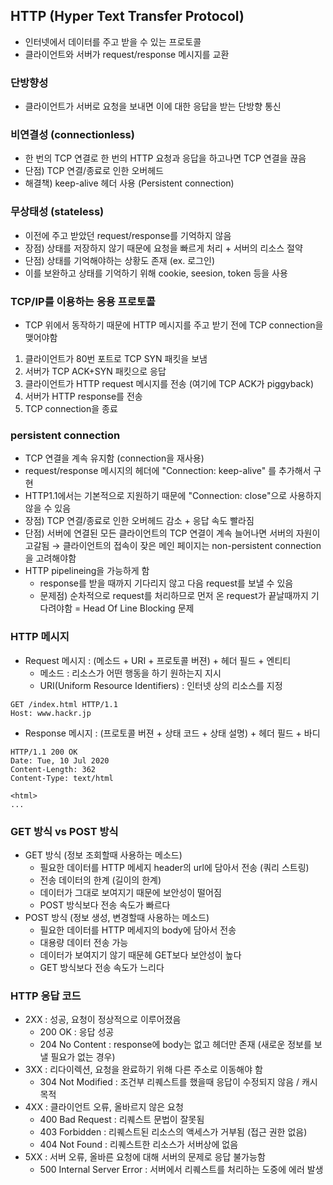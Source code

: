 ## HTTP (Hyper Text Transfer Protocol)

- 인터넷에서 데이터를 주고 받을 수 있는 프로토콜
- 클라이언트와 서버가 request/response 메시지를 교환

### 단방향성
- 클라이언트가 서버로 요청을 보내면 이에 대한 응답을 받는 단방향 통신

### 비연결성 (connectionless)
- 한 번의 TCP 연결로 한 번의 HTTP 요청과 응답을 하고나면 TCP 연결을 끊음
- 단점) TCP 연결/종료로 인한 오버헤드
- 해결책) keep-alive 헤더 사용 (Persistent connection)

### 무상태성 (stateless)
- 이전에 주고 받았던 request/response를 기억하지 않음
- 장점) 상태를 저장하지 않기 때문에 요청을 빠르게 처리 + 서버의 리소스 절약
- 단점) 상태를 기억해야하는 상황도 존재 (ex. 로그인)
- 이를 보완하고 상태를 기억하기 위해 cookie, seesion, token 등을 사용

### TCP/IP를 이용하는 응용 프로토콜
- TCP 위에서 동작하기 때문에 HTTP 메시지를 주고 받기 전에 TCP connection을 맺어야함
1. 클라이언트가 80번 포트로 TCP SYN 패킷을 보냄
2. 서버가 TCP ACK+SYN 패킷으로 응답
3. 클라이언트가 HTTP request 메시지를 전송 (여기에 TCP ACK가 piggyback)
4. 서버가 HTTP response를 전송
5. TCP connection을 종료

### persistent connection

- TCP 연결을 계속 유지함 (connection을 재사용)
- request/response 메시지의 헤더에 "Connection: keep-alive" 를 추가해서 구현
- HTTP1.1에서는 기본적으로 지원하기 때문에 "Connection: close"으로 사용하지 않을 수 있음
- 장점) TCP 연결/종료로 인한 오버헤드 감소 + 응답 속도 빨라짐
- 단점) 서버에 연결된 모든 클라이언트의 TCP 연결이 계속 늘어나면 서버의 자원이 고갈됨 → 클라이언트의 접속이 잦은 메인 페이지는 non-persistent connection을 고려해야함
- HTTP pipelineing을 가능하게 함
    - response를 받을 때까지 기다리지 않고 다음 request를 보낼 수 있음
    - 문제점) 순차적으로 request를 처리하므로 먼저 온 request가 끝날때까지 기다려야함 = Head Of Line Blocking 문제
    
### HTTP 메시지
- Request 메시지 : (메소드 + URI + 프로토콜 버젼) + 헤더 필드 + 엔티티
    - 메소드 : 리소스가 어떤 행동을 하기 원하는지 지시
    - URI(Uniform Resource Identifiers) : 인터넷 상의 리소스를 지정
```
GET /index.html HTTP/1.1
Host: www.hackr.jp
```

- Response 메시지 : (프로토콜 버젼 + 상태 코드 + 상태 설명) + 헤더 필드 + 바디
```
HTTP/1.1 200 OK
Date: Tue, 10 Jul 2020
Content-Length: 362
Content-Type: text/html

<html>
...
```

### GET 방식 vs POST 방식
- GET 방식 (정보 조회할때 사용하는 메소드)
    - 필요한 데이터를 HTTP 메세지 header의 url에 담아서 전송 (쿼리 스트링)
    - 전송 데이터의 한계 (길이의 한계)
    - 데이터가 그대로 보여지기 때문에 보안성이 떨어짐
    - POST 방식보다 전송 속도가 빠르다
- POST 방식 (정보 생성, 변경할때 사용하는 메소드)
    - 필요한 데이터를 HTTP 메세지의 body에 담아서 전송
    - 대용량 데이터 전송 가능
    - 데이터가 보여지기 않기 때문헤 GET보다 보안성이 높다
    - GET 방식보다 전송 속도가 느리다

### HTTP 응답 코드
- 2XX : 성공, 요청이 정상적으로 이루어졌음
    - 200 OK : 응답 성공
    - 204 No Content : response에 body는 없고 헤더만 존재 (새로운 정보를 보낼 필요가 없는 경우)
- 3XX : 리다이렉션, 요청을 완료하기 위해 다른 주소로 이동해야 함
    - 304 Not Modified : 조건부 리퀘스트를 했을때 응답이 수정되지 않음 / 캐시 목적
- 4XX : 클라이언트 오류, 올바르지 않은 요청
    - 400 Bad Request : 리퀘스트 문법이 잘못됨
    - 403 Forbidden : 리퀘스트된 리소스의 액세스가 거부됨 (접근 권한 없음)
    - 404 Not Found : 리퀘스트한 리소스가 서버상에 없음
- 5XX : 서버 오류, 올바른 요청에 대해 서버의 문제로 응답 불가능함
    - 500 Internal Server Error : 서버에서 리퀘스트를 처리하는 도중에 에러 발생

